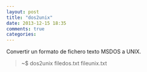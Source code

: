 ```yaml
---
layout: post
title: "dos2unix"
date: 2013-12-15 18:35
comments: true
categories: 
---
```

Convertir un formato de fichero texto MSDOS a UNIX.

>~$ dos2unix filedos.txt fileunix.txt

